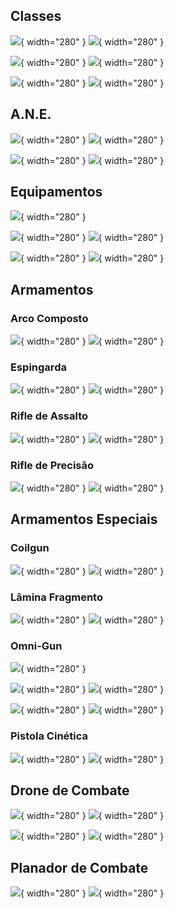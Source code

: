## Classes

![](../0_assets/images/human/cards/lvl_1/batedor.png){ width="280" }
![](../0_assets/images/human/cards/lvl_1/captain.png){ width="280" }

![](../0_assets/images/human/cards/lvl_1/scientist.png){ width="280" }
![](../0_assets/images/human/cards/lvl_1/engineer.png){ width="280" }

![](../0_assets/images/human/cards/lvl_1/pilot.png){ width="280" }
![](../0_assets/images/human/cards/lvl_1/soldier.png){ width="280" }

## A.N.E.

![](../0_assets/images/human/cards/lvl_1/visao_aprimorada.png){ width="280" }
![](../0_assets/images/human/cards/lvl_1/camuflagem.png){ width="280" }

![](../0_assets/images/human/cards/lvl_2/chamariz.png){ width="280" }
![](../0_assets/images/human/cards/lvl_2/escudo.png){ width="280" }

## Equipamentos

![](../0_assets/images/human/cards/lvl_1/neurotransmissor.png){ width="280" }

![](../0_assets/images/human/cards/lvl_1/inspiracao.png){ width="280" }
![](../0_assets/images/human/cards/lvl_1/analise.png){ width="280" }

![](../0_assets/images/human/cards/lvl_2/preparacao.png){ width="280" }
![](../0_assets/images/human/cards/lvl_2/rede_neural.png){ width="280" }

## Armamentos

### Arco Composto

![](../0_assets/images/human/cards/lvl_1/flecha_silenciadora.png){ width="280" }
![](../0_assets/images/human/cards/lvl_2/flechas_holográficas.png){ width="280" }

### Espingarda

![](../0_assets/images/human/cards/lvl_1/quebra_casa.png){ width="280" }
![](../0_assets/images/human/cards/lvl_2/tiro_esfumacado.png){ width="280" }

### Rifle de Assalto

![](../0_assets/images/human/cards/lvl_1/barragem_de_tiros.png){ width="280" }
![](../0_assets/images/human/cards/lvl_2/vigia.png){ width="280" }

### Rifle de Precisão

![](../0_assets/images/human/cards/lvl_1/tiro_certeiro.png){ width="280" }
![](../0_assets/images/human/cards/lvl_2/bala_guiada.png){ width="280" }

## Armamentos Especiais

### Coilgun

![](../0_assets/images/human/cards/lvl_1/sobrecarga.png){ width="280" }
![](../0_assets/images/human/cards/lvl_2/tesla.png){ width="280" }

### Lâmina Fragmento

![](../0_assets/images/human/cards/lvl_1/broca.png){ width="280" }
![](../0_assets/images/human/cards/lvl_2/extensão.png){ width="280" }

### Omni-Gun

![](../0_assets/images/human/cards/lvl_1/omni_gun.png){ width="280" }

![](../0_assets/images/human/cards/lvl_1/golpe_efeito.png){ width="280" }
![](../0_assets/images/human/cards/lvl_1/infusor_de_lamina.png){ width="280" }

![](../0_assets/images/human/cards/lvl_2/expansao_gasosa.png){ width="280" }
![](../0_assets/images/human/cards/lvl_2/acao_rapida.png){ width="280" }

### Pistola Cinética

![](../0_assets/images/human/cards/lvl_1/tiro_concentrado.png){ width="280" }
![](../0_assets/images/human/cards/lvl_2/tiro_espalhado.png){ width="280" }

## Drone de Combate

![](../0_assets/images/human/cards/lvl_1/torre_de_tiros.png){ width="280" }
![](../0_assets/images/human/cards/lvl_1/superaquecimento.png){ width="280" }

![](../0_assets/images/human/cards/lvl_2/socorro.png){ width="280" }
![](../0_assets/images/human/cards/lvl_2/choque.png){ width="280" }

## Planador de Combate

![](../0_assets/images/human/cards/lvl_1/rastro_de_sangue.png){ width="280" }
![](../0_assets/images/human/cards/lvl_2/empalar.png){ width="280" }

